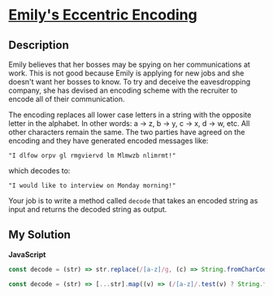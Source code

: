 # [Emily's Eccentric Encoding](https://www.codewars.com/kata/585c284d06512958820001a6)

## Description

Emily believes that her bosses may be spying on her communications at work. This is not good because Emily is applying for new jobs and she doesn't want her bosses to know. To try and deceive the eavesdropping company, she has devised an encoding scheme with the recruiter to encode all of their communication.

The encoding replaces all lower case letters in a string with the opposite letter in the alphabet. In other words: a -> z, b -> y, c -> x, d -> w, etc. All other characters remain the same. The two parties have agreed on the encoding and they have generated encoded messages like:

```
"I dlfow orpv gl rmgviervd lm Mlmwzb nlimrmt!"
```

which decodes to:

```
"I would like to interview on Monday morning!"
```

Your job is to write a method called `decode` that takes an encoded string as input and returns the decoded string as output.

## My Solution

**JavaScript**

```js
const decode = (str) => str.replace(/[a-z]/g, (c) => String.fromCharCode(219 - c.charCodeAt()));
```

```js
const decode = (str) => [...str].map((v) => (/[a-z]/.test(v) ? String.fromCharCode(219 - v.charCodeAt()) : v)).join('');
```
